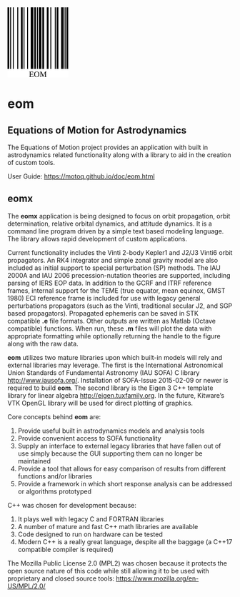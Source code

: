 <img src="./eom_logo.svg">

eom
===

Equations of Motion for Astrodynamics
-------------------------------------

The Equations of Motion project provides an application with built in
astrodynamics related functionality along with a library to aid in the
creation of custom tools.

User Guide:  <https://motoq.github.io/doc/eom.html>

eomx
----

The **eomx** application is being designed to focus on orbit
propagation, orbit determination, relative orbital dynamics, and
attitude dynamics.  It is a command line program driven by a simple text
based modeling language.  The library allows rapid development of custom
applications.

Current functionality includes the Vinti 2-body Kepler1 and J2/J3 Vinti6
orbit propagators.  An RK4 integrator and simple zonal gravity model are
also included as initial support to special perturbation (SP) methods.
The IAU 2000A and IAU 2006 precession-nutation theories are supported,
including parsing of IERS EOP data.  In addition to the GCRF and ITRF
reference frames, internal support for the TEME (true equator, mean
equinox, GMST 1980) ECI reference frame is included for use with legacy
general perturbations propagators (such as the Vinti, traditional
secular J2, and SGP based propagators).  Propagated ephemeris can be
saved in STK compatible **.e** file formats.  Other outputs are written
as Matlab (Octave compatible) functions.  When run, these **.m** files
will plot the data with appropriate formatting while optionally
returning the handle to the figure along with the raw data.

**eom** utilizes two mature libraries upon which built-in models will
rely and external libraries may leverage.  The first is the
International Astronomical Union Standards of Fundamental Astronomy (IAU
SOFA) C library <http://www.iausofa.org/>.  Installation of SOFA-Issue
2015-02-09 or newer is required to build **eom**.  The second library is
the Eigen 3 C++ template library for linear algebra
<http://eigen.tuxfamily.org>.  In the future, Kitware’s VTK OpenGL
library will be used for direct plotting of graphics.

Core concepts behind **eom** are:

1. Provide useful built in astrodynamics models and analysis tools
2. Provide convenient access to SOFA functionality
3. Supply an interface to external legacy libraries that have fallen out
   of use simply because the GUI supporting them can no longer be
   maintained
4. Provide a tool that allows for easy comparison of results from
   different functions and/or libraries
5. Provide a framework in which short response analysis can be addressed
   or algorithms prototyped

C++ was chosen for development because:

1. It plays well with legacy C and FORTRAN libraries
2. A number of mature and fast C++ math libraries are available
3. Code designed to run on hardware can be tested
4. Modern C++ is a really great language, despite all the baggage (a
   C++17 compatible compiler is required)

The Mozilla Public License 2.0 (MPL2) was chosen because it protects the
open source nature of this code while still allowing it to be used with
proprietary and closed source tools:
<https://www.mozilla.org/en-US/MPL/2.0/>

